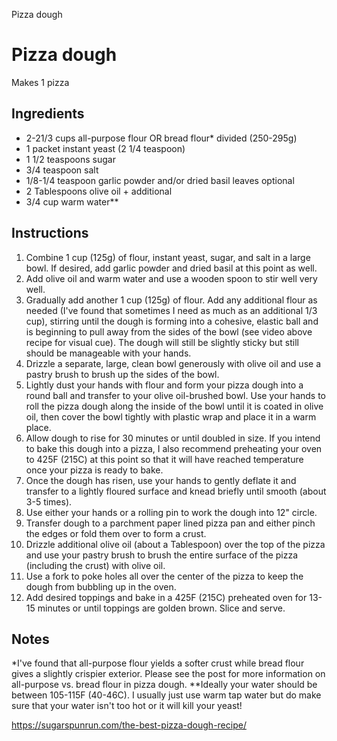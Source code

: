 Pizza dough

# Pizza dough

Makes 1 pizza

## Ingredients
 - 2-21/3 cups all-purpose flour OR bread flour* divided (250-295g)
 - 1 packet instant yeast (2 1/4 teaspoon)
 - 1 1/2 teaspoons sugar
 - 3/4 teaspoon salt
 - 1/8-1/4 teaspoon garlic powder and/or dried basil leaves optional
 - 2 Tablespoons olive oil + additional
 - 3/4 cup warm water**
 
## Instructions
1. Combine 1 cup (125g) of flour, instant yeast, sugar, and salt in a large bowl. If desired, add garlic powder and dried basil at this point as well.
2. Add olive oil and warm water and use a wooden spoon to stir well very well.
3. Gradually add another 1 cup (125g) of flour. Add any additional flour as needed (I've found that sometimes I need as much as an additional 1/3 cup), stirring until the dough is forming into a cohesive, elastic ball and is beginning to pull away from the sides of the bowl (see video above recipe for visual cue). The dough will still be slightly sticky but still should be manageable with your hands.
4. Drizzle a separate, large, clean bowl generously with olive oil and use a pastry brush to brush up the sides of the bowl.
5. Lightly dust your hands with flour and form your pizza dough into a round ball and transfer to your olive oil-brushed bowl. Use your hands to roll the pizza dough along the inside of the bowl until it is coated in olive oil, then cover the bowl tightly with plastic wrap and place it in a warm place.
6. Allow dough to rise for 30 minutes or until doubled in size. If you intend to bake this dough into a pizza, I also recommend preheating your oven to 425F (215C) at this point so that it will have reached temperature once your pizza is ready to bake.
7. Once the dough has risen, use your hands to gently deflate it and transfer to a lightly floured surface and knead briefly until smooth (about 3-5 times). 
8. Use either your hands or a rolling pin to work the dough into 12" circle.
9. Transfer dough to a parchment paper lined pizza pan and either pinch the edges or fold them over to form a crust.
10. Drizzle additional olive oil (about a Tablespoon) over the top of the pizza and use your pastry brush to brush the entire surface of the pizza (including the crust) with olive oil. 
11. Use a fork to poke holes all over the center of the pizza to keep the dough from bubbling up in the oven.
12. Add desired toppings and bake in a 425F (215C) preheated oven for 13-15 minutes or until toppings are golden brown. Slice and serve.


## Notes
*I've found that all-purpose flour yields a softer crust while bread flour gives a slightly crispier exterior. Please see the post for more information on all-purpose vs. bread flour in pizza dough.
**Ideally your water should be between 105-115F (40-46C). I usually just use warm tap water but do make sure that your water isn't too hot or it will kill your yeast!

https://sugarspunrun.com/the-best-pizza-dough-recipe/
